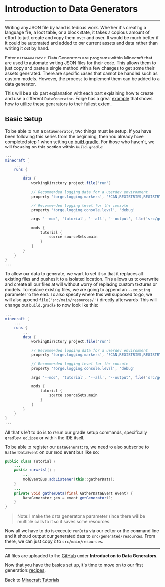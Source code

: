 # <a name="introduction-to-data-generators"></a>Introduction to Data Generators
---

Writing any JSON file by hand is tedious work. Whether it's creating a language file, a loot table, or a block state, it takes a copious amount of effort to just create and copy them over and over. It would be much better if it could be automated and added to our current assets and data rather than writing it out by hand.

Enter `DataGenerator`. Data Generators are programs within Minecraft that are used to automate writing JSON files for their code. This allows them to just copy and paste a single method with a few changes to get some their assets generated. There are specific cases that cannot be handled such as custom models. However, the process to implement them can be added to a data generator.

This will be a six part explanation with each part explaining how to create and use a different `DataGenerator`. Forge has a great [example](https://github.com/MinecraftForge/MinecraftForge/blob/1.15.x/src/test/java/net/minecraftforge/debug/DataGeneratorTest.java) that shows how to utilize these generators to their fullest extent.

## <a name="baic-setup"></a>Basic Setup

To be able to run a `DataGenerator`, two things must be setup. If you have been following this series from the beginning, then you already have completed step 1 when setting up [build.gradle](../introduction/getting_started#build-gradle). For those who haven't, we will focusing on this section within `build.gradle`:

```gradle
...
minecraft {
    ...
    runs {
        ...
        data {
            workingDirectory project.file('run')

            // Recommended logging data for a userdev environment
            property 'forge.logging.markers', 'SCAN,REGISTRIES,REGISTRYDUMP'

            // Recommended logging level for the console
            property 'forge.logging.console.level', 'debug'

            args '--mod', 'tutorial', '--all', '--output', file('src/generated/resources/')

            mods {
                tutorial {
                    source sourceSets.main
                }
            }
        }
    }
}
...
```

To allow our data to generate, we want to set it so that it replaces all existing files and pushes it to a isolated location. This allows us to overwrite and create all our files at will without worry of replacing custom textures or models. To replace existing files, we are going to append an `--existing` parameter to the end. To also specify where this will supposed to go, we will also append `file('src/main/resources/')` directly afterwards. This will change our `build.gradle` to now look like this:

```gradle
...
minecraft {
    ...
    runs {
        ...
        data {
            workingDirectory project.file('run')

            // Recommended logging data for a userdev environment
            property 'forge.logging.markers', 'SCAN,REGISTRIES,REGISTRYDUMP'

            // Recommended logging level for the console
            property 'forge.logging.console.level', 'debug'

            args '--mod', 'tutorial', '--all', '--output', file('src/generated/resources/'), '--existing', file('src/main/resources/')

            mods {
                tutorial {
                    source sourceSets.main
                }
            }
        }
    }
}
...
```

All that's left to do is to rerun our gradle setup commands, specifically `gradlew eclipse` or within the IDE itself.

To be able to register our `DataGenerator`s, we need to also subscribe to `GatherDataEvent` on our mod event bus like so:

```java
public class Tutorial {
	...
	public Tutorial() {
		...
		modEventBus.addListener(this::gatherData);
	}
	...
	private void gatherData(final GatherDataEvent event) {
		DataGenerator gen = event.getGenerator();
	}
}
```

> Note: I make the data generator a parameter since there will be multiple calls to it so it saves some resources.

Now all we have to do is execute `runData` via our editor or the command line and it should output our generated data to `src/generated/resources`. From there, we can just copy it to `src/main/resources`.

---
All files are uploaded to the [GitHub](https://github.com/ChampionAsh5357/1.16.x-Minecraft-Tutorial/tree/1.16.1-32.0.61-web) under **Introduction to Data Generators**.

Now that you have the basics set up, it's time to move on to our first generation: [recipes](./recipes).

Back to [Minecraft Tutorials](../../)  